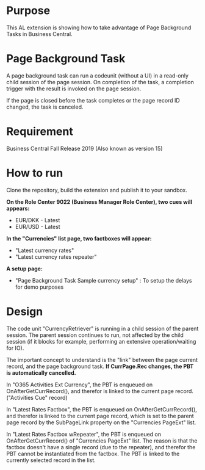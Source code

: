 # Purpose
This AL extension is showing how to take advantage of Page Background Tasks in Business Central.

# Page Background Task
A page background task can run a codeunit (without a UI) in a read-only child session of the page session. On completion of the task, a completion trigger with the result is invoked on the page session.

If the page is closed before the task completes or the page record ID changed, the task is canceled.

# Requirement
Business Central Fall Release 2019 (Also known as version 15)

# How to run
Clone the repository, build the extension and publish it to your sandbox.

**On the Role Center 9022 (Business Manager Role Center), two cues will appears:**
* EUR/DKK - Latest
* EUR/USD - Latest

**In the "Currencies" list page, two factboxes will appear:**
* "Latest currency rates"
* "Latest currency rates repeater"

**A setup page:**
* "Page Background Task Sample currency setup" : To setup the delays for demo purposes

# Design

The code unit "CurrencyRetriever" is running in a child session of the parent session.
The parent session continues to run, not affected by  the child session (if it blocks for example, performing an extensive operation/waiting for IO).

The important concept to understand is the "link" between the page current record, and the page background task.
**If CurrPage.Rec changes, the PBT is automatically cancelled.**

In "O365 Activities Ext Currency", the PBT is enqueued on OnAfterGetCurrRecord(), and therefor is linked to the current page record. ("Activities Cue" record)

In "Latest Rates Factbox",  the PBT is enqueued on OnAfterGetCurrRecord(), and therefor is linked to the current page record, which is set to the parent page record by the SubPageLink property on the "Currencies PageExt" list.

In "Latest Rates Factbox wRepeater", the PBT is enqueued on OnAfterGetCurrRecord() of "Currencies PageExt" list. The reason is that the factbox doesn't have a single record (due to the repeater), and therefor the PBT cannot be instantiated from the factbox. The PBT is linked to the currently selected record in the list.

